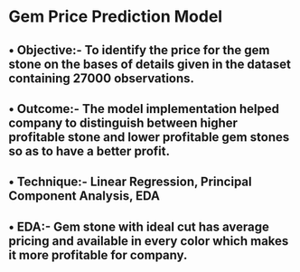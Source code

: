 # Gem Price Prediction Model
##    • Objective:- To identify the price for the gem stone on the bases of details given in the dataset containing 27000 observations.
##    • Outcome:- The model implementation helped company to distinguish between higher profitable stone and lower profitable gem stones so as to have a better profit.
##    • Technique:- Linear Regression, Principal Component Analysis, EDA
##    • EDA:- Gem stone with ideal cut has average pricing and available in every color which makes it more profitable for company.
